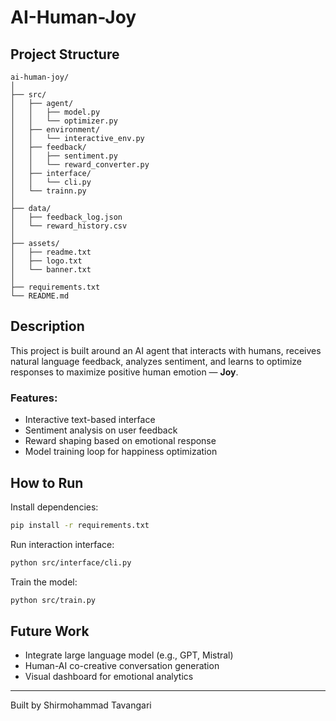 # AI-Human-Joy 



##  Project Structure

```
ai-human-joy/
│
├── src/
│   ├── agent/
│   │   ├── model.py
│   │   └── optimizer.py
│   ├── environment/
│   │   └── interactive_env.py
│   ├── feedback/
│   │   ├── sentiment.py
│   │   └── reward_converter.py
│   ├── interface/
│   │   └── cli.py
│   └── trainn.py
│
├── data/
│   ├── feedback_log.json
│   └── reward_history.csv
│
├── assets/
│   ├── readme.txt
│   ├── logo.txt
│   └── banner.txt
│
├── requirements.txt
└── README.md
```

##  Description

This project is built around an AI agent that interacts with humans, receives natural language feedback, analyzes sentiment, and learns to optimize responses to maximize positive human emotion — **Joy**.

### Features:
- Interactive text-based interface
- Sentiment analysis on user feedback
- Reward shaping based on emotional response
- Model training loop for happiness optimization

##  How to Run

Install dependencies:

```bash
pip install -r requirements.txt
```

Run interaction interface:

```bash
python src/interface/cli.py
```

Train the model:

```bash
python src/train.py
```

##  Future Work

- Integrate large language model (e.g., GPT, Mistral)
- Human-AI co-creative conversation generation
- Visual dashboard for emotional analytics

---

Built by Shirmohammad Tavangari
